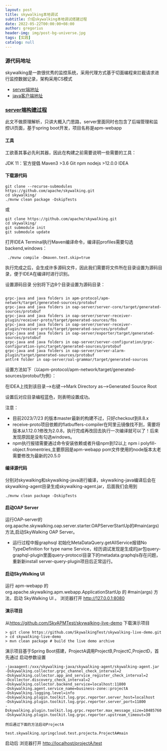 ```yaml
---
layout: post
title: skywalking本地调试
subtitle: 介绍skywalking本地调试搭建过程
date: 2022-05-22T00:00:00+08:00
author: gregorius
header-img: img/post-bg-universe.jpg
tags: [实践]
catalog: null
---
```


### 源代码地址

skywalking是一款很优秀的监控系统，采用代理方式基于切面编程来拦截请求进行监控数据记录，架构采用CS模式

- [server端地址](https://github.com/apache/skywalking)
- [java客户端地址](https://github.com/apache/skywalking-java)

### [server端构建过程](https://github.com/apache/skywalking/blob/master/docs/en/guides/How-to-build.md#build-from-github)

此文不做原理解析，只讲大概入门思路，server里面同时也包含了后端管理和监控UI页面，基于spring boot开发，项目名称是apm-webapp

#### 工具

工欲善其事必先利其器，因此在构建之前需要说明一些需要的工具：

JDK 11：官方提倡
Maven3 >3.6
Git
npm
nodejs >12.0.0
IDEA

#### 下载源代码

``` text
git clone --recurse-submodules https://github.com/apache/skywalking.git
cd skywalking/
./mvnw clean package -DskipTests
```

或

``` text
git clone https://github.com/apache/skywalking.git
cd skywalking/
git submodule init
git submodule update
```

打开IDEA Terminal执行Maven编译命令，编译前profiles需要勾选backend,windows：

``` text
 ./mvnw compile -Dmaven.test.skip=true
```

执行完成之后，会生成许多源码文件，因此我们需要将文件所在目录设置为源码目录，便于IDEA在编译时进行识别。

设置源码目录
分别将下边8个目录设置为源码目录：

``` text

grpc-java and java folders in apm-protocol/apm-network/target/generated-sources/protobuf
grpc-java and java folders in oap-server/server-core/target/generated-sources/protobuf
grpc-java and java folders in oap-server/server-receiver-plugin/receiver-proto/target/generated-sources/fbs
grpc-java and java folders in oap-server/server-receiver-plugin/receiver-proto/target/generated-sources/protobuf
grpc-java and java folders in oap-server/exporter/target/generated-sources/protobuf
grpc-java and java folders in oap-server/server-configuration/grpc-configuration-sync/target/generated-sources/protobuf
grpc-java and java folders in oap-server/server-alarm-plugin/target/generated-sources/protobuf
antlr4 folder in oap-server/oal-grammar/target/generated-sources
```

设置方法如下（以apm-protocol/apm-network/target/generated-sources/protobuf为例）：

在IDEA上找到该目录-->右键-->Mark Directory as-->Generated Source Root

设置后对应目录编程蓝色，则表明设置成功。


注意：

- 目前2023/7/23 的版本master最新的构建不过，只好checkout到8.8.x
- receive-proto项目依赖的flatbuffers-compiler在阿里云镜像找不到，需要将版本从1.12.0.1修改为2.0.8，执行完成再改回去执行一次编译就可以了！后来发现原因是没有勾选windows。
- npm执行报错需要通过命令安装依赖或者升级npm到12以上 npm i polyfill-object.fromentries,主要原因是apm-webapp pom文件使用的node版本太老需要修改为最新的20.5.0

#### 编译源代码

分别对skywalking和skywalking-java进行编译，skywalking-java编译后会在skywalking-agent目录生成skywalking-agent.jar，后面我们会用到

``` text
./mvnw clean package -DskipTests
```

#### 启动OAP Server

运行OAP-server的org.apache.skywalking.oap.server.starter.OAPServerStartUp的#main(args)方法,启动SkyWalking OAP Server。

- 运行过程中报graphsql 初始化MetaDataQuery.getAllService报错No TypeDefinition for type name Service，经历调试发现是生成的jar包query-graphql-plugin里面query-protocol目录下的metadata.graphqls存在问题，重新新install server-query-plugin项目后正常运行。

#### 启动SkyWalking UI

运行 apm-webapp 的 org.apache.skywalking.apm.webapp.ApplicationStartUp 的 #main(args) 方法，启动 SkyWalking UI 。
浏览器打开 <http://127.0.0.1:8080>

#### 演示项目

从<https://github.com/SkyAPMTest/skywalking-live-demo> 下载演示项目

``` text
> git clone https://github.com/SkywalkingTest/skywalking-live-demo.git
> cd skywalking-live-demo 
> mvn clean package # build the live demo archive
```

演示项目基于Spring Boot搭建，ProjectA调用ProjectB,ProjectC,ProjectD，首先通过
启动参数设置

``` text
-javaagent:/xxx/skywalking-java/skywalking-agent/skywalking-agent.jar
-Dskywalking.collector.grpc_channel_check_interval=2
-Dskywalking.collector.app_and_service_register_check_interval=2
-Dcollector.discovery_check_interval=2
-Dskywalking.collector.backend_service=localhost:11800
-Dskywalking.agent.service_name=business-zone::projectA
-Dskywalking.logging.level=info
-Dskywalking.plugin.toolkit.log.grpc.reporter.server_host=localhost
-Dskywalking.plugin.toolkit.log.grpc.reporter.server_port=11800
-Dskywalking.plugin.toolkit.log.grpc.reporter.max_message_size=10485760
-Dskywalking.plugin.toolkit.log.grpc.reporter.upstream_timeout=30

然后通过下面的方法启动ProjectA

test.skywalking.springcloud.test.projecta.ProjectA#main
```

启动后
浏览器打开 <http://localhost/projectA/test>

